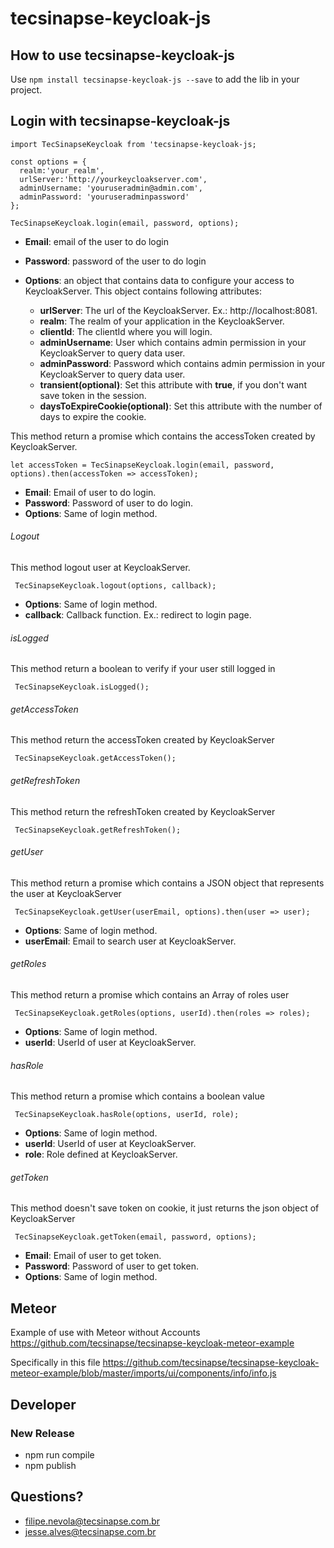 # tecsinapse-keycloak-js

## How to use tecsinapse-keycloak-js
Use `npm install tecsinapse-keycloak-js --save` to add the lib in your project.

## Login with tecsinapse-keycloak-js
```
import TecSinapseKeycloak from 'tecsinapse-keycloak-js;

const options = {
  realm:'your_realm',
  urlServer:'http://yourkeycloakserver.com',
  adminUsername: 'youruseradmin@admin.com',
  adminPassword: 'youruseradminpassword'
};

TecSinapseKeycloak.login(email, password, options);
```

- **Email**: email of the user to do login

- **Password**: password of the user to do login

- **Options**: an object that contains data to configure your access to KeycloakServer. This object contains following attributes:
  - **urlServer**: The url of the KeycloakServer. Ex.: http://localhost:8081.
  - **realm**: The realm of your application in the KeycloakServer.
  - **clientId**: The clientId where you will login.
  - **adminUsername**: User which contains admin permission in your KeycloakServer to query data user.
  - **adminPassword**: Password which contains admin permission in your KeycloakServer to query data user.
  - **transient(optional)**: Set this attribute with **true**, if you don't want save token in the session.
  - **daysToExpireCookie(optional)**: Set this attribute with the number of days to expire the cookie.

This method return a promise which contains the accessToken created by KeycloakServer.

```let accessToken = TecSinapseKeycloak.login(email, password, options).then(accessToken => accessToken);```

  - **Email**: Email of user to do login.
  - **Password**: Password of user to do login.
  - **Options**: Same of login method.

###### Logout
This method logout user at KeycloakServer.

``` TecSinapseKeycloak.logout(options, callback);```

  - **Options**: Same of login method.
  - **callback**: Callback function. Ex.: redirect to login page.

###### isLogged

This method return a boolean to verify if your user still logged in

``` TecSinapseKeycloak.isLogged();```

###### getAccessToken

This method return the accessToken created by KeycloakServer

``` TecSinapseKeycloak.getAccessToken();```

###### getRefreshToken

This method return the refreshToken created by KeycloakServer

``` TecSinapseKeycloak.getRefreshToken();```

###### getUser

This method return a promise which contains a JSON object that represents the user at KeycloakServer

``` TecSinapseKeycloak.getUser(userEmail, options).then(user => user);```

  - **Options**: Same of login method.
  - **userEmail**: Email to search user at KeycloakServer.

###### getRoles

This method return a promise which contains an Array of roles user

``` TecSinapseKeycloak.getRoles(options, userId).then(roles => roles);```

  - **Options**: Same of login method.
  - **userId**: UserId of user at KeycloakServer.

###### hasRole

This method return a promise which contains a boolean value

``` TecSinapseKeycloak.hasRole(options, userId, role);```

  - **Options**: Same of login method.
  - **userId**: UserId of user at KeycloakServer.
  - **role**: Role defined at KeycloakServer.
  
###### getToken

This method doesn't save token on cookie, it just returns the json object of KeycloakServer

``` TecSinapseKeycloak.getToken(email, password, options);```

  - **Email**: Email of user to get token.
  - **Password**: Password of user to get token.
  - **Options**: Same of login method.
  

## Meteor

Example of use with Meteor without Accounts
https://github.com/tecsinapse/tecsinapse-keycloak-meteor-example

Specifically in this file
https://github.com/tecsinapse/tecsinapse-keycloak-meteor-example/blob/master/imports/ui/components/info/info.js

## Developer

### New Release
- npm run compile
- npm publish

## Questions?
- filipe.nevola@tecsinapse.com.br
- jesse.alves@tecsinapse.com.br
